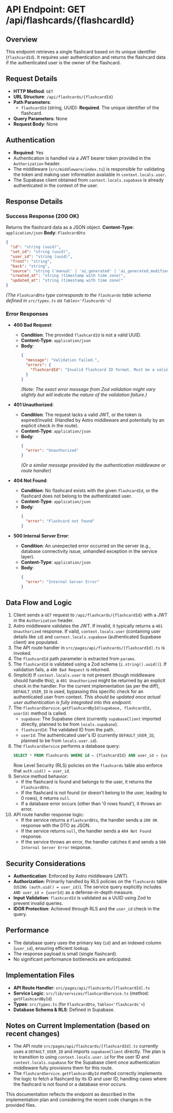 # API Endpoint: GET /api/flashcards/{flashcardId}

## Overview
This endpoint retrieves a single flashcard based on its unique identifier (`flashcardId`). It requires user authentication and returns the flashcard data if the authenticated user is the owner of the flashcard.

## Request Details
-   **HTTP Method**: `GET`
-   **URL Structure**: `/api/flashcards/{flashcardId}`
-   **Path Parameters**:
    -   `flashcardId` (string, UUID): **Required**. The unique identifier of the flashcard.
-   **Query Parameters**: None
-   **Request Body**: None

## Authentication
-   **Required**: Yes
-   Authentication is handled via a JWT bearer token provided in the `Authorization` header.
-   The middleware (`src/middleware/index.ts`) is responsible for validating the token and making user information available in `context.locals.user`.
-   The Supabase client obtained from `context.locals.supabase` is already authenticated in the context of the user.

## Response Details

### Success Response (200 OK)
Returns the flashcard data as a JSON object.
**Content-Type**: `application/json`
**Body**: `FlashcardDto`
```json
{
  "id": "string (uuid)",
  "set_id": "string (uuid)",
  "user_id": "string (uuid)",
  "front": "string",
  "back": "string",
  "source": "string ('manual' | 'ai_generated' | 'ai_generated_modified')",
  "created_at": "string (timestamp with time zone)",
  "updated_at": "string (timestamp with time zone)"
}
```
*(The `FlashcardDto` type corresponds to the `flashcards` table schema defined in `src/types.ts` as `Tables<'flashcards'>`)*

### Error Responses
-   **400 Bad Request**:
    -   **Condition**: The provided `flashcardId` is not a valid UUID.
    -   **Content-Type**: `application/json`
    -   **Body**:
        ```json
        {
          "message": "Validation failed.",
          "errors": {
            "flashcardId": "Invalid flashcard ID format. Must be a valid UUID."
          }
        }
        ```
        *(Note: The exact error message from Zod validation might vary slightly but will indicate the nature of the validation failure.)*

-   **401 Unauthorized**:
    -   **Condition**: The request lacks a valid JWT, or the token is expired/invalid. (Handled by Astro middleware and potentially by an explicit check in the route).
    -   **Content-Type**: `application/json`
    -   **Body**:
        ```json
        {
          "error": "Unauthorized" 
        }
        ```
        *(Or a similar message provided by the authentication middleware or route handler)*

-   **404 Not Found**:
    -   **Condition**: No flashcard exists with the given `flashcardId`, or the flashcard does not belong to the authenticated user.
    -   **Content-Type**: `application/json`
    -   **Body**:
        ```json
        {
          "error": "Flashcard not found"
        }
        ```

-   **500 Internal Server Error**:
    -   **Condition**: An unexpected error occurred on the server (e.g., database connectivity issue, unhandled exception in the service layer).
    -   **Content-Type**: `application/json`
    -   **Body**:
        ```json
        {
          "error": "Internal Server Error"
        }
        ```

## Data Flow and Logic
1.  Client sends a `GET` request to `/api/flashcards/{flashcardId}` with a JWT in the `Authorization` header.
2.  Astro middleware validates the JWT. If invalid, it typically returns a `401 Unauthorized` response. If valid, `context.locals.user` (containing user details like `id`) and `context.locals.supabase` (authenticated Supabase client) are populated.
3.  The API route handler in `src/pages/api/flashcards/[flashcardId].ts` is invoked.
4.  The `flashcardId` path parameter is extracted from `params`.
5.  The `flashcardId` is validated using a Zod schema (`z.string().uuid()`). If validation fails, a `400 Bad Request` is returned.
6.  (Implicit) If `context.locals.user` is not present (though middleware should handle this), a `401 Unauthorized` might be returned by an explicit check in the handler. For the current implementation (as per the diff), `DEFAULT_USER_ID` is used, bypassing this specific check for an authenticated user from context. *This should be updated once actual user authentication is fully integrated into this endpoint.*
7.  The `flashcardService.getFlashcardById(supabase, flashcardId, userId)` method is called.
    -   `supabase`: The Supabase client (currently `supabaseClient` imported directly, planned to be from `locals.supabase`).
    -   `flashcardId`: The validated ID from the path.
    -   `userId`: The authenticated user's ID (currently `DEFAULT_USER_ID`, planned to be from `locals.user.id`).
8.  The `flashcardService` performs a database query:
    ```sql
    SELECT * FROM flashcards WHERE id = {flashcardId} AND user_id = {userId} LIMIT 1;
    ```
    Row Level Security (RLS) policies on the `flashcards` table also enforce that `auth.uid() = user_id`.
9.  Service method behavior:
    -   If the flashcard is found and belongs to the user, it returns the `FlashcardDto`.
    -   If the flashcard is not found (or doesn't belong to the user, leading to 0 rows), it returns `null`.
    -   If a database error occurs (other than '0 rows found'), it throws an error.
10. API route handler response logic:
    -   If the service returns a `FlashcardDto`, the handler sends a `200 OK` response with the DTO as JSON.
    -   If the service returns `null`, the handler sends a `404 Not Found` response.
    -   If the service throws an error, the handler catches it and sends a `500 Internal Server Error` response.

## Security Considerations
-   **Authentication**: Enforced by Astro middleware (JWT).
-   **Authorization**: Primarily handled by RLS policies on the `flashcards` table (`USING (auth.uid() = user_id)`). The service query explicitly includes `AND user_id = {userId}` as a defense-in-depth measure.
-   **Input Validation**: `flashcardId` is validated as a UUID using Zod to prevent invalid queries.
-   **IDOR Protection**: Achieved through RLS and the `user_id` check in the query.

## Performance
-   The database query uses the primary key (`id`) and an indexed column (`user_id`), ensuring efficient lookup.
-   The response payload is small (single flashcard).
-   No significant performance bottlenecks are anticipated.

## Implementation Files
-   **API Route Handler**: `src/pages/api/flashcards/[flashcardId].ts`
-   **Service Logic**: `src/lib/services/flashcardService.ts` (method: `getFlashcardById`)
-   **Types**: `src/types.ts` (for `FlashcardDto`, `Tables<'flashcards'>`)
-   **Database Schema & RLS**: Defined in Supabase.

## Notes on Current Implementation (based on recent changes)
-   The API route `src/pages/api/flashcards/[flashcardId].ts` currently uses a `DEFAULT_USER_ID` and imports `supabaseClient` directly. The plan is to transition to using `context.locals.user.id` for the user ID and `context.locals.supabase` for the Supabase client once authentication middleware fully provisions them for this route.
-   The `flashcardService.getFlashcardById` method correctly implements the logic to fetch a flashcard by its ID and user ID, handling cases where the flashcard is not found or a database error occurs.

This documentation reflects the endpoint as described in the implementation plan and considering the recent code changes in the provided files.
